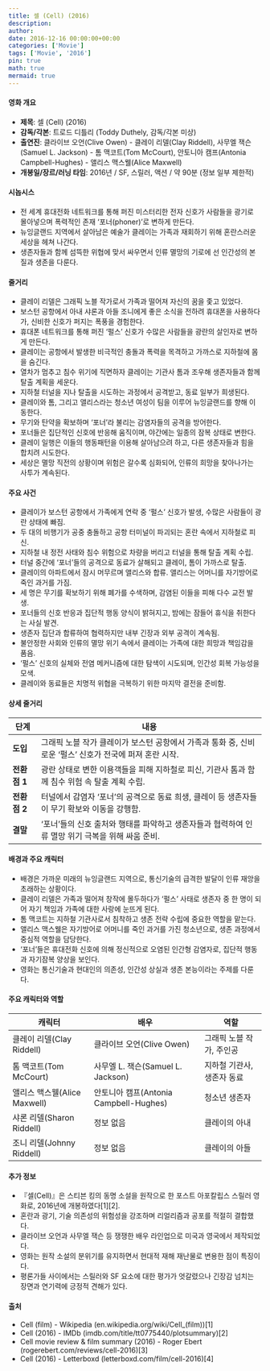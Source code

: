 ```yaml
---
title: 셀 (Cell) (2016)
description: 
author: 
date: 2016-12-16 00:00:00+00:00
categories: ['Movie']
tags: ['Movie', '2016']
pin: true
math: true
mermaid: true
---
```

#### 영화 개요

- **제목**: 셀 (Cell) (2016)  
- **감독/각본**: 트로드 디틀리 (Toddy Duthely, 감독/각본 미상)  
- **출연진**: 클라이브 오언(Clive Owen) - 클레이 리델(Clay Riddell), 사무엘 잭슨(Samuel L. Jackson) - 톰 맥코트(Tom McCourt), 안토니아 캠프(Antonia Campbell-Hughes) - 앨리스 맥스웰(Alice Maxwell)  
- **개봉일/장르/러닝 타임**: 2016년 / SF, 스릴러, 액션 / 약 90분 (정보 일부 제한적)  

#### 시놉시스

- 전 세계 휴대전화 네트워크를 통해 퍼진 미스터리한 전자 신호가 사람들을 광기로 몰아넣으며 폭력적인 존재 ‘포너(phoner)’로 변하게 만든다.  
- 뉴잉글랜드 지역에서 살아남은 예술가 클레이는 가족과 재회하기 위해 혼란스러운 세상을 헤쳐 나간다.  
- 생존자들과 함께 섬뜩한 위협에 맞서 싸우면서 인류 멸망의 기로에 선 인간성의 본질과 생존을 다룬다.  

#### 줄거리

- 클레이 리델은 그래픽 노블 작가로서 가족과 떨어져 자신의 꿈을 좇고 있었다.  
- 보스턴 공항에서 아내 샤론과 아들 조니에게 좋은 소식을 전하려 휴대폰을 사용하다가, 신비한 신호가 퍼지는 폭풍을 경험한다.  
- 휴대폰 네트워크를 통해 퍼진 ‘펄스’ 신호가 수많은 사람들을 광란의 살인자로 변하게 만든다.  
- 클레이는 공항에서 발생한 비극적인 충돌과 폭력을 목격하고 가까스로 지하철에 몸을 숨긴다.  
- 열차가 멈추고 침수 위기에 직면하자 클레이는 기관사 톰과 조우해 생존자들과 함께 탈출 계획을 세운다.  
- 지하철 터널을 지나 탈출을 시도하는 과정에서 공격받고, 동료 일부가 희생된다.  
- 클레이와 톰, 그리고 앨리스라는 청소년 여성이 팀을 이루어 뉴잉글랜드를 향해 이동한다.  
- 무기와 탄약을 확보하며 ‘포너’라 불리는 감염자들의 공격을 방어한다.  
- 포너들은 집단적인 신호에 반응해 움직이며, 야간에는 일종의 잠복 상태로 변한다.  
- 클레이 일행은 이들의 행동패턴을 이용해 살아남으려 하고, 다른 생존자들과 힘을 합치려 시도한다.  
- 세상은 멸망 직전의 상황이며 위험은 갈수록 심화되어, 인류의 희망을 찾아나가는 사투가 계속된다.  

#### 주요 사건

- 클레이가 보스턴 공항에서 가족에게 연락 중 ‘펄스’ 신호가 발생, 수많은 사람들이 광란 상태에 빠짐.  
- 두 대의 비행기가 공중 충돌하고 공항 터미널이 파괴되는 혼란 속에서 지하철로 피신.  
- 지하철 내 정전 사태와 침수 위험으로 차량을 버리고 터널을 통해 탈출 계획 수립.  
- 터널 중간에 ‘포너’들의 공격으로 동료가 살해되고 클레이, 톰이 가까스로 탈출.  
- 클레이의 아파트에서 잠시 머무르며 앨리스와 합류. 앨리스는 어머니를 자기방어로 죽인 과거를 가짐.  
- 세 명은 무기를 확보하기 위해 폐가를 수색하며, 감염된 이들을 피해 다수 교전 발생.  
- 포너들의 신호 반응과 집단적 행동 양식이 밝혀지고, 밤에는 잠들어 휴식을 취한다는 사실 발견.  
- 생존자 집단과 합류하여 협력하지만 내부 긴장과 외부 공격이 계속됨.  
- 불안정한 사회와 인류의 멸망 위기 속에서 클레이는 가족에 대한 희망과 책임감을 품음.  
- ‘펄스’ 신호의 실체와 전염 메커니즘에 대한 탐색이 시도되며, 인간성 회복 가능성을 모색.  
- 클레이와 동료들은 치명적 위협을 극복하기 위한 마지막 결전을 준비함.  

#### 상세 줄거리

| **단계**  | **내용** |
|-----------|----------|
| **도입**  | 그래픽 노블 작가 클레이가 보스턴 공항에서 가족과 통화 중, 신비로운 ‘펄스’ 신호가 전국에 퍼져 혼란 시작. |
| **전환점 1** | 광란 상태로 변한 이용객들을 피해 지하철로 피신, 기관사 톰과 함께 침수 위험 속 탈출 계획 수립. |
| **전환점 2** | 터널에서 감염자 ‘포너’의 공격으로 동료 희생, 클레이 등 생존자들이 무기 확보와 이동을 강행함. |
| **결말**  | ‘포너’들의 신호 출처와 행태를 파악하고 생존자들과 협력하여 인류 멸망 위기 극복을 위해 싸움 준비. |

#### 배경과 주요 캐릭터

- 배경은 가까운 미래의 뉴잉글랜드 지역으로, 통신기술의 급격한 발달이 인류 재앙을 초래하는 상황이다.  
- 클레이 리델은 가족과 떨어져 창작에 몰두하다가 ‘펄스’ 사태로 생존자 중 한 명이 되어 자기 책임과 가족에 대한 사랑에 눈뜨게 된다.  
- 톰 맥코트는 지하철 기관사로서 침착하고 생존 전략 수립에 중요한 역할을 맡는다.  
- 앨리스 맥스웰은 자기방어로 어머니를 죽인 과거를 가진 청소년으로, 생존 과정에서 중심적 역할을 담당한다.  
- ‘포너’들은 휴대전화 신호에 의해 정신적으로 오염된 인간형 감염자로, 집단적 행동과 자기잠복 양상을 보인다.  
- 영화는 통신기술과 현대인의 의존성, 인간성 상실과 생존 본능이라는 주제를 다룬다.  

#### 주요 캐릭터와 역할

| **캐릭터** | **배우** | **역할** |
|------------|----------|----------|
| 클레이 리델(Clay Riddell) | 클라이브 오언(Clive Owen) | 그래픽 노블 작가, 주인공 |
| 톰 맥코트(Tom McCourt) | 사무엘 L. 잭슨(Samuel L. Jackson) | 지하철 기관사, 생존자 동료 |
| 앨리스 맥스웰(Alice Maxwell) | 안토니아 캠프(Antonia Campbell-Hughes) | 청소년 생존자 |
| 샤론 리델(Sharon Riddell) | 정보 없음 | 클레이의 아내 |
| 조니 리델(Johnny Riddell) | 정보 없음 | 클레이의 아들 |

#### 추가 정보

- 『셀(Cell)』은 스티븐 킹의 동명 소설을 원작으로 한 포스트 아포칼립스 스릴러 영화로, 2016년에 개봉하였다[1][2].  
- 혼란과 광기, 기술 의존성의 위험성을 강조하며 리얼리즘과 공포를 적절히 결합했다.  
- 클라이브 오언과 사무엘 잭슨 등 쟁쟁한 배우 라인업으로 미국과 영국에서 제작되었다.  
- 영화는 원작 소설의 분위기를 유지하면서 현대적 재해 재난물로 변용한 점이 특징이다.  
- 평론가들 사이에서는 스릴러와 SF 요소에 대한 평가가 엇갈렸으나 긴장감 넘치는 장면과 연기력에 긍정적 견해가 있다.  

#### 출처

- Cell (film) - Wikipedia (en.wikipedia.org/wiki/Cell_(film))[1]  
- Cell (2016) - IMDb (imdb.com/title/tt0775440/plotsummary)[2]  
- Cell movie review & film summary (2016) - Roger Ebert (rogerebert.com/reviews/cell-2016)[3]  
- Cell (2016) - Letterboxd (letterboxd.com/film/cell-2016)[4]
